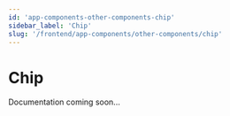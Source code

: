 ```yaml
---
id: 'app-components-other-components-chip'
sidebar_label: 'Chip'
slug: '/frontend/app-components/other-components/chip'
---
```


# Chip

Documentation coming soon...